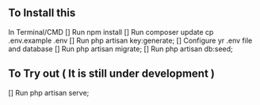 ## To Install this 

In Terminal/CMD 
[] Run npm install
[] Run composer update cp .env.example .env
[] Run php artisan key:generate;
[] Configure yr .env file and database
[] Run php artisan migrate;
[] Run php artisan db:seed;

## To Try out ( It is still under development )
[] Run php artisan serve;
